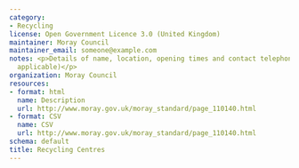 ```yaml
---
category:
- Recycling
license: Open Government Licence 3.0 (United Kingdom)
maintainer: Moray Council
maintainer_email: someone@example.com
notes: <p>Details of name, location, opening times and contact telephone number (where
  applicable)</p>
organization: Moray Council
resources:
- format: html
  name: Description
  url: http://www.moray.gov.uk/moray_standard/page_110140.html
- format: CSV
  name: CSV
  url: http://www.moray.gov.uk/moray_standard/page_110140.html
schema: default
title: Recycling Centres
---
```

